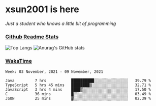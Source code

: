 # xsun2001 is here

*Just a student who knows a little bit of programming*

### [Github Readme Stats](https://github.com/anuraghazra/github-readme-stats)

![Top Langs](https://github-readme-stats.vercel.app/api/top-langs/?username=xsun2001&layout=compact&theme=radical) ![Anurag's GitHub stats](https://github-readme-stats.vercel.app/api?username=xsun2001&show_icons=true&theme=radical)

### [WakaTime](https://wakatime.com)

<!--START_SECTION:waka-->
```text
Week: 03 November, 2021 - 09 November, 2021

Java         7 hrs           ██████████░░░░░░░░░░░░░░░   39.79 % 
TypeScript   5 hrs 45 mins   ████████▒░░░░░░░░░░░░░░░░   32.71 % 
JavaScript   3 hrs 4 mins    ████▒░░░░░░░░░░░░░░░░░░░░   17.50 % 
C            36 mins         █░░░░░░░░░░░░░░░░░░░░░░░░   03.49 % 
JSON         25 mins         ▓░░░░░░░░░░░░░░░░░░░░░░░░   02.39 % 
```
<!--END_SECTION:waka-->
